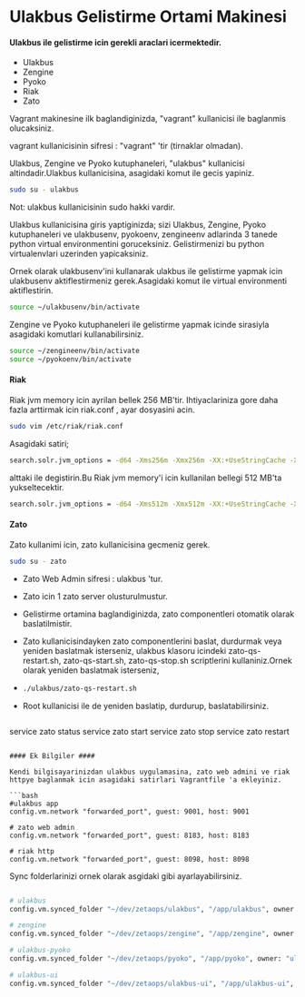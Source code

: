 Ulakbus Gelistirme Ortami Makinesi
==========================

#### Ulakbus ile gelistirme icin gerekli araclari icermektedir. ####

- Ulakbus
- Zengine
- Pyoko
- Riak
- Zato

Vagrant makinesine ilk baglandiginizda, "vagrant" kullanicisi ile baglanmis olucaksiniz.

vagrant kullanicisinin sifresi : "vagrant" 'tir (tirnaklar olmadan).

Ulakbus, Zengine ve Pyoko kutuphaneleri, "ulakbus" kullanicisi altindadir.Ulakbus kullanicisina, asagidaki komut ile gecis yapiniz.

```bash
sudo su - ulakbus
```
Not: ulakbus kullanicisinin sudo hakki vardir.

Ulakbus kullanicisina giris yaptiginizda; sizi Ulakbus, Zengine, Pyoko kutuphaneleri ve ulakbusenv, pyokoenv, zengineenv adlarinda 3 tanede python virtual environmentini goruceksiniz.
Gelistirmenizi bu python virtualenvlari uzerinden yapicaksiniz.

Ornek olarak ulakbusenv'ini kullanarak ulakbus ile gelistirme yapmak icin ulakbusenv aktiflestirmeniz gerek.Asagidaki komut ile virtual environmenti aktiflestirin.

```bash
source ~/ulakbusenv/bin/activate
```

Zengine ve Pyoko kutuphaneleri ile gelistirme yapmak icinde sirasiyla asagidaki komutlari kullanabilirsiniz.

```bash
source ~/zengineenv/bin/activate
source ~/pyokoenv/bin/activate
```

#### Riak ####
Riak jvm memory icin ayrilan bellek 256 MB'tir. Ihtiyaclariniza gore daha fazla arttirmak icin riak.conf , ayar dosyasini acin.

```bash
sudo vim /etc/riak/riak.conf
```
Asagidaki satiri;
```bash
search.solr.jvm_options = -d64 -Xms256m -Xmx256m -XX:+UseStringCache -XX:+UseCompressedOops
```
alttaki ile degistirin.Bu Riak jvm memory'i icin kullanilan bellegi 512 MB'ta yukseltecektir.

```bash
search.solr.jvm_options = -d64 -Xms512m -Xmx512m -XX:+UseStringCache -XX:+UseCompressedOops
```

#### Zato ####

Zato kullanimi icin, zato kullanicisina gecmeniz gerek.

```bash
sudo su - zato
```

- Zato Web Admin sifresi : ulakbus 'tur.

- Zato icin 1 zato server olusturulmustur.

- Gelistirme ortamina baglandiginizda, zato componentleri otomatik olarak baslatilmistir.
 - Zato kullanicisindayken zato componentlerini baslat, durdurmak veya yeniden baslatmak isterseniz, ulakbus klasoru icindeki zato-qs-restart.sh, zato-qs-start.sh, zato-qs-stop.sh scriptlerini kullaniniz.Ornek olarak yeniden baslatmak isterseniz,
 - 
   ```bash
   ./ulakbus/zato-qs-restart.sh
   ```
 - Root kullanicisi ile de yeniden baslatip, durdurup, baslatabilirsiniz.

   ```bash
  service zato status
  service zato start
  service zato stop
  service zato restart
   ```

 #### Ek Bilgiler ####

 Kendi bilgisayarinizdan ulakbus uygulamasina, zato web admini ve riak httpye baglanmak icin asagidaki satirlari Vagrantfile 'a ekleyiniz.

 ```bash
 #ulakbus app
 config.vm.network "forwarded_port", guest: 9001, host: 9001

 # zato web admin
 config.vm.network "forwarded_port", guest: 8183, host: 8183

 # riak http
 config.vm.network "forwarded_port", guest: 8098, host: 8098

 ```

 Sync folderlarinizi ornek olarak asgidaki gibi ayarlayabilirsiniz.

 ```bash

 # ulakbus
 config.vm.synced_folder "~/dev/zetaops/ulakbus", "/app/ulakbus", owner: "ulakbus", group: "ulakbus"

 # zengine
 config.vm.synced_folder "~/dev/zetaops/zengine", "/app/zengine", owner: "ulakbus", group: "ulakbus"

 # ulakbus-pyoko
 config.vm.synced_folder "~/dev/zetaops/pyoko", "/app/pyoko", owner: "ulakbus", group: "ulakbus"

 # ulakbus-ui
 config.vm.synced_folder "~/dev/zetaops/ulakbus-ui", "/app/ulakbus-ui", owner: "ulakbus", group: "ulakbus"

 ```
